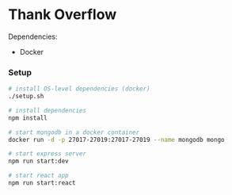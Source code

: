 # Thank Overflow

Dependencies:

- Docker

### Setup

```sh
# install OS-level dependencies (docker)
./setup.sh

# install dependencies
npm install

# start mongodb in a docker container
docker run -d -p 27017-27019:27017-27019 --name mongodb mongo

# start express server
npm run start:dev

# start react app
npm run start:react
```
